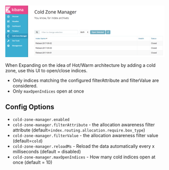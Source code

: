![screenshot](https://raw.githubusercontent.com/PhaedrusTheGreek/cold-zone-manager/master/ss.png)

When Expanding on the idea of Hot/Warm architecture by adding a cold zone, use this UI to open/close indices.
- Only indices matching the configured filterAttribute and filterValue are considered.
- Only `maxOpenIndices` open at once

## Config Options

- `cold-zone-manager.enabled` 
- `cold-zone-manager.filterAttribute` - the allocation awareness filter attribute (default=`index.routing.allocation.require.box_type`)
- `cold-zone-manager.filterValue` - the allocation awareness filter value (default=`cold`)
- `cold-zone-manager.reloadMs` - Reload the data automatically every x milliseconds (default = disabled)
- `cold-zone-manager.maxOpenIndices` - How many cold indices open at once (default = 10) 

